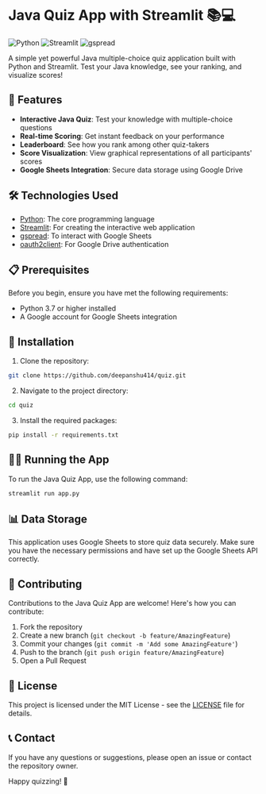 # Java Quiz App with Streamlit 📚💻

![Python](https://img.shields.io/badge/Python-3.7%2B-blue)
![Streamlit](https://img.shields.io/badge/Streamlit-1.0%2B-red)
![gspread](https://img.shields.io/badge/gspread-5.0%2B-green)

A simple yet powerful Java multiple-choice quiz application built with Python and Streamlit. Test your Java knowledge, see your ranking, and visualize scores!

## 🚀 Features

- **Interactive Java Quiz**: Test your knowledge with multiple-choice questions
- **Real-time Scoring**: Get instant feedback on your performance
- **Leaderboard**: See how you rank among other quiz-takers
- **Score Visualization**: View graphical representations of all participants' scores
- **Google Sheets Integration**: Secure data storage using Google Drive

## 🛠️ Technologies Used

- [Python](https://www.python.org/): The core programming language
- [Streamlit](https://streamlit.io/): For creating the interactive web application
- [gspread](https://gspread.readthedocs.io/): To interact with Google Sheets
- [oauth2client](https://oauth2client.readthedocs.io/): For Google Drive authentication

## 📋 Prerequisites

Before you begin, ensure you have met the following requirements:

- Python 3.7 or higher installed
- A Google account for Google Sheets integration

## 🔧 Installation

1. Clone the repository:
  ```sh
git clone https://github.com/deepanshu414/quiz.git
```
2. Navigate to the project directory:
```sh
cd quiz
```
3. Install the required packages:
```sh
pip install -r requirements.txt
```

## 🏃‍♂️ Running the App

To run the Java Quiz App, use the following command:
```sh
streamlit run app.py
```
## 📊 Data Storage

This application uses Google Sheets to store quiz data securely. Make sure you have the necessary permissions and have set up the Google Sheets API correctly.

## 👥 Contributing

Contributions to the Java Quiz App are welcome! Here's how you can contribute:

1. Fork the repository
2. Create a new branch (`git checkout -b feature/AmazingFeature`)
3. Commit your changes (`git commit -m 'Add some AmazingFeature'`)
4. Push to the branch (`git push origin feature/AmazingFeature`)
5. Open a Pull Request

## 📄 License

This project is licensed under the MIT License - see the [LICENSE](LICENSE) file for details.

## 📞 Contact

If you have any questions or suggestions, please open an issue or contact the repository owner.

Happy quizzing! 🎉
